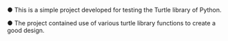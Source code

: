 ●	This is a simple project developed for testing the Turtle library of Python. 

●	The project contained use of various turtle library functions to create a good design.
